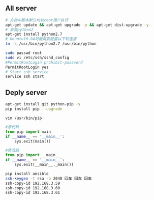 
## All server
 ```bash
# 文档中脚本默认均以root用户执行
apt-get update && apt-get upgrade -y && apt-get dist-upgrade -y
# 安装python2
apt-get install python2.7
# Ubuntu16.04可能需要配置以下软连接
ln -s /usr/bin/python2.7 /usr/bin/python
 ```

 ```bash
 sudo passwd root
 sudo vi /etc/ssh/sshd_config
 #PermitRootLogin prohibit-password
PermitRootLogin yes
 # Start ssh service
service ssh start
 ```

 ## Deply server

 ```bash
apt-get install git python-pip -y
pip install pip --upgrade
```
`vim /usr/bin/pip`
```python
#原代码
from pip import main
if __name__ == '__main__':
    sys.exit(main())

#修改后
from pip import __main__
if __name__ == '__main__':
    sys.exit(__main__._main())
```
```bash
pip install ansible
ssh-keygen -t rsa -b 2048 回车 回车 回车
ssh-copy-id 192.168.3.59
ssh-copy-id 192.168.3.60
ssh-copy-id 192.168.3.61
```
